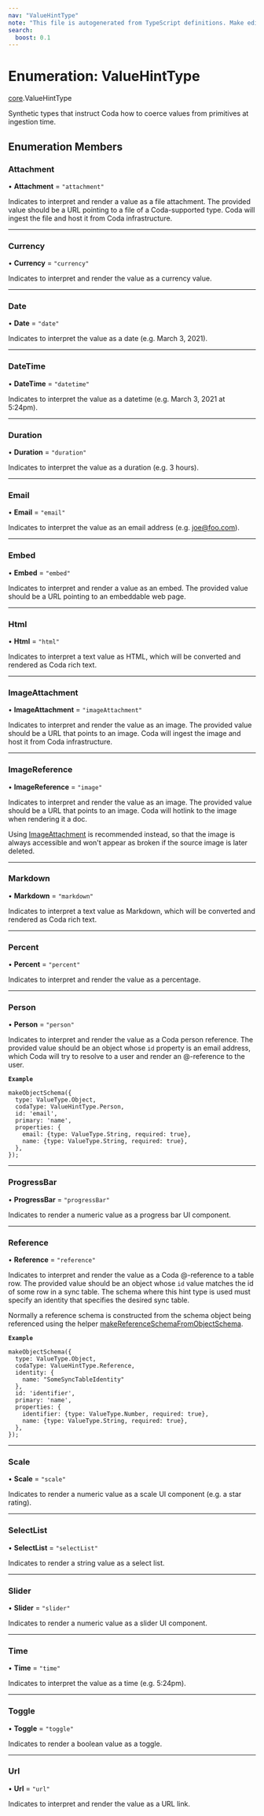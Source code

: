 ```yaml
---
nav: "ValueHintType"
note: "This file is autogenerated from TypeScript definitions. Make edits to the comments in the TypeScript file and then run `make docs` to regenerate this file."
search:
  boost: 0.1
---
```

# Enumeration: ValueHintType

[core](../modules/core.md).ValueHintType

Synthetic types that instruct Coda how to coerce values from primitives at ingestion time.

## Enumeration Members

### Attachment

• **Attachment** = ``"attachment"``

Indicates to interpret and render a value as a file attachment. The provided value should be a URL
pointing to a file of a Coda-supported type. Coda will ingest the file and host it from Coda infrastructure.

___

### Currency

• **Currency** = ``"currency"``

Indicates to interpret and render the value as a currency value.

___

### Date

• **Date** = ``"date"``

Indicates to interpret the value as a date (e.g. March 3, 2021).

___

### DateTime

• **DateTime** = ``"datetime"``

Indicates to interpret the value as a datetime (e.g. March 3, 2021 at 5:24pm).

___

### Duration

• **Duration** = ``"duration"``

Indicates to interpret the value as a duration (e.g. 3 hours).

___

### Email

• **Email** = ``"email"``

Indicates to interpret the value as an email address (e.g. joe@foo.com).

___

### Embed

• **Embed** = ``"embed"``

Indicates to interpret and render a value as an embed. The provided value should be a URL pointing
to an embeddable web page.

___

### Html

• **Html** = ``"html"``

Indicates to interpret a text value as HTML, which will be converted and rendered as Coda rich text.

___

### ImageAttachment

• **ImageAttachment** = ``"imageAttachment"``

Indicates to interpret and render the value as an image. The provided value should be a URL that
points to an image. Coda will ingest the image and host it from Coda infrastructure.

___

### ImageReference

• **ImageReference** = ``"image"``

Indicates to interpret and render the value as an image. The provided value should be a URL that
points to an image. Coda will hotlink to the image when rendering it a doc.

Using [ImageAttachment](core.ValueHintType.md#imageattachment) is recommended instead, so that the image is always accessible
and won't appear as broken if the source image is later deleted.

___

### Markdown

• **Markdown** = ``"markdown"``

Indicates to interpret a text value as Markdown, which will be converted and rendered as Coda rich text.

___

### Percent

• **Percent** = ``"percent"``

Indicates to interpret and render the value as a percentage.

___

### Person

• **Person** = ``"person"``

Indicates to interpret and render the value as a Coda person reference. The provided value should be
an object whose `id` property is an email address, which Coda will try to resolve to a user
and render an @-reference to the user.

**`Example`**

```
makeObjectSchema({
  type: ValueType.Object,
  codaType: ValueHintType.Person,
  id: 'email',
  primary: 'name',
  properties: {
    email: {type: ValueType.String, required: true},
    name: {type: ValueType.String, required: true},
  },
});
```

___

### ProgressBar

• **ProgressBar** = ``"progressBar"``

Indicates to render a numeric value as a progress bar UI component.

___

### Reference

• **Reference** = ``"reference"``

Indicates to interpret and render the value as a Coda @-reference to a table row. The provided value should
be an object whose `id` value matches the id of some row in a sync table. The schema where this hint type is
used must specify an identity that specifies the desired sync table.

Normally a reference schema is constructed from the schema object being referenced using the helper
[makeReferenceSchemaFromObjectSchema](../functions/core.makeReferenceSchemaFromObjectSchema.md).

**`Example`**

```
makeObjectSchema({
  type: ValueType.Object,
  codaType: ValueHintType.Reference,
  identity: {
    name: "SomeSyncTableIdentity"
  },
  id: 'identifier',
  primary: 'name',
  properties: {
    identifier: {type: ValueType.Number, required: true},
    name: {type: ValueType.String, required: true},
  },
});
```

___

### Scale

• **Scale** = ``"scale"``

Indicates to render a numeric value as a scale UI component (e.g. a star rating).

___

### SelectList

• **SelectList** = ``"selectList"``

Indicates to render a string value as a select list.

___

### Slider

• **Slider** = ``"slider"``

Indicates to render a numeric value as a slider UI component.

___

### Time

• **Time** = ``"time"``

Indicates to interpret the value as a time (e.g. 5:24pm).

___

### Toggle

• **Toggle** = ``"toggle"``

Indicates to render a boolean value as a toggle.

___

### Url

• **Url** = ``"url"``

Indicates to interpret and render the value as a URL link.

